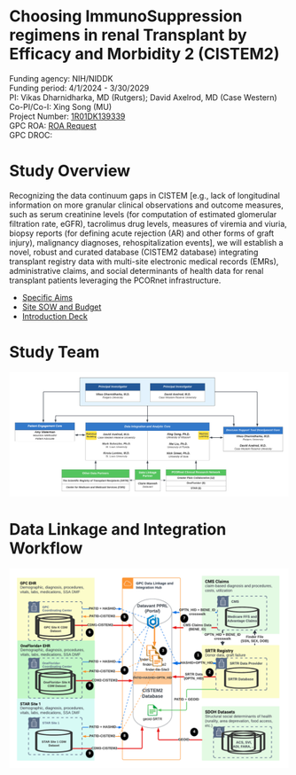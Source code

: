 # Choosing ImmunoSuppression regimens in renal Transplant by Efficacy and Morbidity 2 (CISTEM2) 

Funding agency: NIH/NIDDK <br/>
Funding period: 4/1/2024 - 3/30/2029 <br/>
PI: Vikas Dharnidharka, MD (Rutgers); David Axelrod, MD (Case Western) <br/>
Co-PI/Co-I: Xing Song (MU) <br/>
Project Number: [1R01DK139339](https://reporter.nih.gov/search/dL0HHLs6gUu6A9ABsvEWxQ/project-details/10859534#description) <br/>
GPC ROA: [ROA Request](/ref/GPCResearchOpportunityAssessme_2022-12-20_2125.pdf) <br/>
GPC DROC:  <br/>

# Study Overview 

Recognizing the data continuum gaps in CISTEM [e.g., lack of longitudinal information on more granular clinical observations and outcome measures, such as serum creatinine levels (for computation of estimated glomerular filtration rate, eGFR), tacrolimus drug levels, measures of viremia and viuria, biopsy reports (for defining acute rejection (AR) and other forms of graft injury), malignancy diagnoses, rehospitalization events], we will establish a novel, robust and curated database (CISTEM2 database) integrating transplant registry data with multi-site electronic medical records (EMRs), administrative claims, and social determinants of health data for renal transplant patients leveraging the PCORnet infrastructure. 

- [Specific Aims](/ref/SPECIFIC%20AIMS_CISTEM2_20230401.pdf)
- [Site SOW and Budget](/ref/CISTEM2_NIH_R01_SOW-w-Budget.pdf)
- [Introduction Deck](/ref/CISTEM2_intro_deck.pdf)

# Study Team 
![fig1](res/study-team.png)


# Data Linkage and Integration Workflow
![fig2](/res/data-linkage.png)

